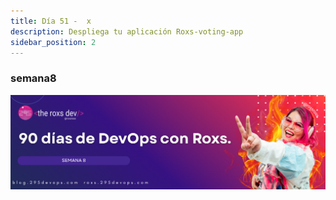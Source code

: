 ```yaml
---
title: Día 51 -  x
description: Despliega tu aplicación Roxs-voting-app
sidebar_position: 2
---
```


### semana8
![](../../static/images/banner/8.png)